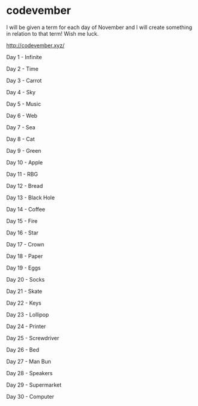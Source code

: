 # codevember
I will be given a term for each day of November and I will create something in relation to that term! Wish me luck.

http://codevember.xyz/

Day 1 - Infinite

Day 2 - Time

Day 3 - Carrot

Day 4 - Sky

Day 5 - Music

Day 6 - Web

Day 7 - Sea

Day 8 - Cat

Day 9 - Green

Day 10 - Apple

Day 11 - RBG

Day 12 - Bread

Day 13 - Black Hole

Day 14 - Coffee

Day 15 - Fire

Day 16 - Star

Day 17 - Crown

Day 18 - Paper

Day 19 - Eggs

Day 20 - Socks

Day 21 - Skate

Day 22 - Keys

Day 23 - Lollipop

Day 24 - Printer

Day 25 - Screwdriver

Day 26 - Bed

Day 27 - Man Bun

Day 28 - Speakers

Day 29 - Supermarket 

Day 30 - Computer